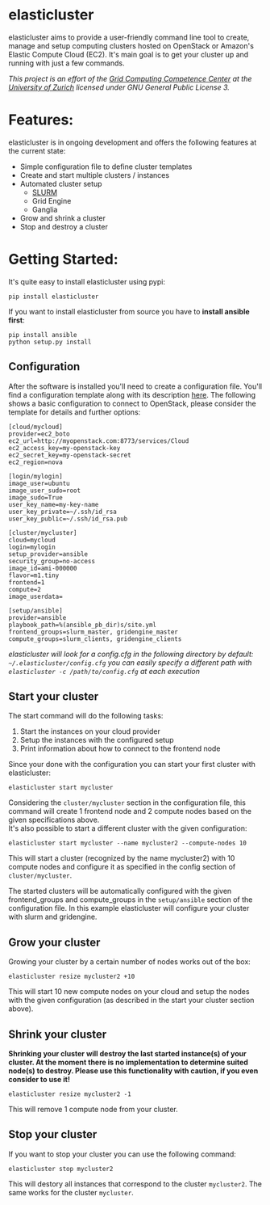 elasticluster
=============
elasticluster aims to provide a user-friendly command line tool to create, manage and setup computing clusters hosted on OpenStack or Amazon's Elastic Compute Cloud (EC2). It's main goal is to get your cluster up and running with just a few commands.  
  
*This project is an effort of the [Grid Computing Competence Center](http://www.gc3.uzh.ch/) at the [University of Zurich](http://www.uzh.ch) licensed under GNU General Public License 3.*

Features:
==========
elasticluster is in ongoing development and offers the following features at the current state:
* Simple configuration file to define cluster templates
* Create and start multiple clusters / instances
* Automated cluster setup
    * [SLURM](https://computing.llnl.gov/linux/slurm/)
    * Grid Engine
    * Ganglia
* Grow and shrink a cluster
* Stop and destroy a cluster

Getting Started:
===============
It's quite easy to install elasticluster using pypi: 
```shell
pip install elasticluster
```
If you want to install elasticluster from source you have to **install ansible first**:
```shell
pip install ansible
python setup.py install
```

## Configuration
After the software is installed you'll need to create a configuration file. You'll find a configuration template along with its description [here](docs/config.template.ini). The following shows a basic configuration to connect to OpenStack, please consider the template for details and further options:
```
[cloud/mycloud]
provider=ec2_boto
ec2_url=http://myopenstack.com:8773/services/Cloud
ec2_access_key=my-openstack-key
ec2_secret_key=my-openstack-secret
ec2_region=nova

[login/mylogin]
image_user=ubuntu
image_user_sudo=root
image_sudo=True
user_key_name=my-key-name
user_key_private=~/.ssh/id_rsa
user_key_public=~/.ssh/id_rsa.pub

[cluster/mycluster]
cloud=mycloud
login=mylogin
setup_provider=ansible
security_group=no-access
image_id=ami-000000
flavor=m1.tiny
frontend=1
compute=2
image_userdata=

[setup/ansible]
provider=ansible
playbook_path=%(ansible_pb_dir)s/site.yml
frontend_groups=slurm_master, gridengine_master
compute_groups=slurm_clients, gridengine_clients
```
*elasticluster will look for a config.cfg in the following directory by default: `~/.elasticluster/config.cfg` you can easily specify a different path with `elasticluster -c /path/to/config.cfg` at each execution*
  
## Start your cluster
The start command will do the following tasks:  
1. Start the instances on your cloud provider  
2. Setup the instances with the configured setup  
3. Print information about how to connect to the frontend node

Since your done with the configuration you can start your first cluster with elasticluster:
```shell
elasticluster start mycluster
```
Considering the `cluster/mycluster` section in the configuration file, this command will create 1 frontend node and 2 compute nodes based on the given specifications above.  
It's also possible to start a different cluster with the given configuration:
```shell
elasticluster start mycluster --name mycluster2 --compute-nodes 10
```
This will start a cluster (recognized by the name mycluster2) with 10 compute nodes and configure it as specified in the config section of `cluster/mycluster`.  

The started clusters will be automatically configured with the given frontend_groups and compute_groups in the `setup/ansible` section of the configuration file. In this example elasticluster will configure your cluster with slurm and gridengine.  

## Grow your cluster
Growing your cluster by a certain number of nodes works out of the box:
```shell
elasticluster resize mycluster2 +10
```
This will start 10 new compute nodes on your cloud and setup the nodes with the given configuration (as described in the start your cluster section above).

## Shrink your cluster
**Shrinking your cluster will destroy the last started instance(s) of your cluster. At the moment there is no implementation to determine suited node(s) to destroy. Please use this functionality with caution, if you even consider to use it!**
```shell
elasticluster resize mycluster2 -1
```
This will remove 1 compute node from your cluster.
## Stop your cluster
If you want to stop your cluster you can use the following command:
```shell
elasticluster stop mycluster2
```
This will destory all instances that correspond to the cluster `mycluster2`. The same works for the cluster `mycluster`.














